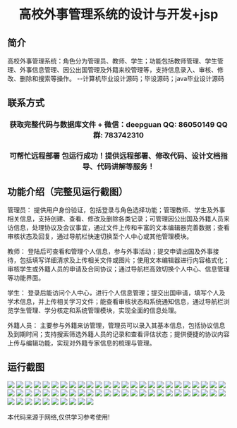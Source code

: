 <p><h1 align="center">高校外事管理系统的设计与开发+jsp</h1></p>

## 简介
高校外事管理系统：角色分为管理员、教师、学生；功能包括教师管理、学生管理、外事信息管理、因公出国管理及外籍来校管理等，支持信息录入、审核、修改、删除和搜索等操作。    --计算机毕业设计源码；毕设源码；java毕业设计源码


## 联系方式
<p><h3 align="center">获取完整代码与数据库文件 + 微信：deepguan QQ: 86050149 QQ群: 783742310</h3></p>
<p><h3 align="center">可帮忙远程部署 包运行成功！提供远程部署、修改代码、设计文档指导、代码讲解等服务！</h3></p>

## 功能介绍（完整见运行截图）
管理员： 提供用户身份验证，包括登录与角色选择功能；管理教师、学生及外事相关信息，支持创建、查看、修改及删除各类记录；可管理因公出国及外籍人员来访信息，处理协议及会议事宜，通过文件上传和丰富的文本编辑器完善数据；查看审核状态及回复，通过导航栏快速切换至个人中心或其他管理模块。

教师： 登陆后可查看和管理个人信息，参与外事活动；提交申请出国及外事接待，包括填写详细清求及上传相关文件或图片；使用文本编辑器进行内容格式化；审核学生或外籍人员的申请及合同协议；通过导航栏高效切换个人中心、信息管理等功能界面。

学生： 登录后能访问个人中心，进行个人信息管理；提交出国申请，填写个人及学术信息，并上传相关学习文件；能查看审核状态和系统通知信息，通过导航栏浏览学生管理、学分核定和系统管理模块，实现全面的信息处理。

外籍人员： 主要参与外籍来访管理，管理员可以录入其基本信息，包括协议信息及到期时间；支持搜索筛选外籍人员的记录和查看评估状态；提供便捷的协议内容上传与编辑功能，实现对外籍专家信息的梳理与管理。


## 运行截图
![](https://bs-1329754181.cos.ap-shanghai.myqcloud.com/ssm/UniversityForeignAffairsManagementSystemJsp/img/001.jpg)
![](https://bs-1329754181.cos.ap-shanghai.myqcloud.com/ssm/UniversityForeignAffairsManagementSystemJsp/img/002.jpg)
![](https://bs-1329754181.cos.ap-shanghai.myqcloud.com/ssm/UniversityForeignAffairsManagementSystemJsp/img/003.jpg)
![](https://bs-1329754181.cos.ap-shanghai.myqcloud.com/ssm/UniversityForeignAffairsManagementSystemJsp/img/004.jpg)
![](https://bs-1329754181.cos.ap-shanghai.myqcloud.com/ssm/UniversityForeignAffairsManagementSystemJsp/img/005.jpg)
![](https://bs-1329754181.cos.ap-shanghai.myqcloud.com/ssm/UniversityForeignAffairsManagementSystemJsp/img/006.jpg)
![](https://bs-1329754181.cos.ap-shanghai.myqcloud.com/ssm/UniversityForeignAffairsManagementSystemJsp/img/007.jpg)
![](https://bs-1329754181.cos.ap-shanghai.myqcloud.com/ssm/UniversityForeignAffairsManagementSystemJsp/img/008.jpg)
![](https://bs-1329754181.cos.ap-shanghai.myqcloud.com/ssm/UniversityForeignAffairsManagementSystemJsp/img/009.jpg)
![](https://bs-1329754181.cos.ap-shanghai.myqcloud.com/ssm/UniversityForeignAffairsManagementSystemJsp/img/010.jpg)
![](https://bs-1329754181.cos.ap-shanghai.myqcloud.com/ssm/UniversityForeignAffairsManagementSystemJsp/img/011.jpg)
![](https://bs-1329754181.cos.ap-shanghai.myqcloud.com/ssm/UniversityForeignAffairsManagementSystemJsp/img/012.jpg)
![](https://bs-1329754181.cos.ap-shanghai.myqcloud.com/ssm/UniversityForeignAffairsManagementSystemJsp/img/013.jpg)
![](https://bs-1329754181.cos.ap-shanghai.myqcloud.com/ssm/UniversityForeignAffairsManagementSystemJsp/img/014.jpg)
![](https://bs-1329754181.cos.ap-shanghai.myqcloud.com/ssm/UniversityForeignAffairsManagementSystemJsp/img/015.jpg)
![](https://bs-1329754181.cos.ap-shanghai.myqcloud.com/ssm/UniversityForeignAffairsManagementSystemJsp/img/016.jpg)
![](https://bs-1329754181.cos.ap-shanghai.myqcloud.com/ssm/UniversityForeignAffairsManagementSystemJsp/img/017.jpg)
![](https://bs-1329754181.cos.ap-shanghai.myqcloud.com/ssm/UniversityForeignAffairsManagementSystemJsp/img/018.jpg)
![](https://bs-1329754181.cos.ap-shanghai.myqcloud.com/ssm/UniversityForeignAffairsManagementSystemJsp/img/019.jpg)
![](https://bs-1329754181.cos.ap-shanghai.myqcloud.com/ssm/UniversityForeignAffairsManagementSystemJsp/img/020.jpg)
![](https://bs-1329754181.cos.ap-shanghai.myqcloud.com/ssm/UniversityForeignAffairsManagementSystemJsp/img/021.jpg)
![](https://bs-1329754181.cos.ap-shanghai.myqcloud.com/ssm/UniversityForeignAffairsManagementSystemJsp/img/022.jpg)
![](https://bs-1329754181.cos.ap-shanghai.myqcloud.com/ssm/UniversityForeignAffairsManagementSystemJsp/img/023.jpg)
![](https://bs-1329754181.cos.ap-shanghai.myqcloud.com/ssm/UniversityForeignAffairsManagementSystemJsp/img/024.jpg)
![](https://bs-1329754181.cos.ap-shanghai.myqcloud.com/ssm/UniversityForeignAffairsManagementSystemJsp/img/025.jpg)
![](https://bs-1329754181.cos.ap-shanghai.myqcloud.com/ssm/UniversityForeignAffairsManagementSystemJsp/img/026.jpg)
![](https://bs-1329754181.cos.ap-shanghai.myqcloud.com/ssm/UniversityForeignAffairsManagementSystemJsp/img/027.jpg)
![](https://bs-1329754181.cos.ap-shanghai.myqcloud.com/ssm/UniversityForeignAffairsManagementSystemJsp/img/028.jpg)
![](https://bs-1329754181.cos.ap-shanghai.myqcloud.com/ssm/UniversityForeignAffairsManagementSystemJsp/img/029.jpg)
![](https://bs-1329754181.cos.ap-shanghai.myqcloud.com/ssm/UniversityForeignAffairsManagementSystemJsp/img/030.jpg)
![](https://bs-1329754181.cos.ap-shanghai.myqcloud.com/ssm/UniversityForeignAffairsManagementSystemJsp/img/031.jpg)
![](https://bs-1329754181.cos.ap-shanghai.myqcloud.com/ssm/UniversityForeignAffairsManagementSystemJsp/img/032.jpg)
![](https://bs-1329754181.cos.ap-shanghai.myqcloud.com/ssm/UniversityForeignAffairsManagementSystemJsp/img/033.jpg)
![](https://bs-1329754181.cos.ap-shanghai.myqcloud.com/ssm/UniversityForeignAffairsManagementSystemJsp/img/034.jpg)
![](https://bs-1329754181.cos.ap-shanghai.myqcloud.com/ssm/UniversityForeignAffairsManagementSystemJsp/img/035.jpg)
![](https://bs-1329754181.cos.ap-shanghai.myqcloud.com/ssm/UniversityForeignAffairsManagementSystemJsp/img/036.jpg)
![](https://bs-1329754181.cos.ap-shanghai.myqcloud.com/ssm/UniversityForeignAffairsManagementSystemJsp/img/037.jpg)
![](https://bs-1329754181.cos.ap-shanghai.myqcloud.com/ssm/UniversityForeignAffairsManagementSystemJsp/img/038.jpg)
![](https://bs-1329754181.cos.ap-shanghai.myqcloud.com/ssm/UniversityForeignAffairsManagementSystemJsp/img/039.jpg)
![](https://bs-1329754181.cos.ap-shanghai.myqcloud.com/ssm/UniversityForeignAffairsManagementSystemJsp/img/040.jpg)
![](https://bs-1329754181.cos.ap-shanghai.myqcloud.com/ssm/UniversityForeignAffairsManagementSystemJsp/img/041.jpg)
![](https://bs-1329754181.cos.ap-shanghai.myqcloud.com/ssm/UniversityForeignAffairsManagementSystemJsp/img/042.jpg)
![](https://bs-1329754181.cos.ap-shanghai.myqcloud.com/ssm/UniversityForeignAffairsManagementSystemJsp/img/043.jpg)
![](https://bs-1329754181.cos.ap-shanghai.myqcloud.com/ssm/UniversityForeignAffairsManagementSystemJsp/img/044.jpg)
![](https://bs-1329754181.cos.ap-shanghai.myqcloud.com/ssm/UniversityForeignAffairsManagementSystemJsp/img/045.jpg)
![](https://bs-1329754181.cos.ap-shanghai.myqcloud.com/ssm/UniversityForeignAffairsManagementSystemJsp/img/046.jpg)
![](https://bs-1329754181.cos.ap-shanghai.myqcloud.com/ssm/UniversityForeignAffairsManagementSystemJsp/img/047.jpg)
![](https://bs-1329754181.cos.ap-shanghai.myqcloud.com/ssm/UniversityForeignAffairsManagementSystemJsp/img/048.jpg)
![](https://bs-1329754181.cos.ap-shanghai.myqcloud.com/ssm/UniversityForeignAffairsManagementSystemJsp/img/049.jpg)
![](https://bs-1329754181.cos.ap-shanghai.myqcloud.com/ssm/UniversityForeignAffairsManagementSystemJsp/img/050.jpg)
![](https://bs-1329754181.cos.ap-shanghai.myqcloud.com/ssm/UniversityForeignAffairsManagementSystemJsp/img/051.jpg)
![](https://bs-1329754181.cos.ap-shanghai.myqcloud.com/ssm/UniversityForeignAffairsManagementSystemJsp/img/052.jpg)
![](https://bs-1329754181.cos.ap-shanghai.myqcloud.com/ssm/UniversityForeignAffairsManagementSystemJsp/img/053.jpg)
![](https://bs-1329754181.cos.ap-shanghai.myqcloud.com/ssm/UniversityForeignAffairsManagementSystemJsp/img/054.jpg)
![](https://bs-1329754181.cos.ap-shanghai.myqcloud.com/ssm/UniversityForeignAffairsManagementSystemJsp/img/055.jpg)
![](https://bs-1329754181.cos.ap-shanghai.myqcloud.com/ssm/UniversityForeignAffairsManagementSystemJsp/img/056.jpg)
![](https://bs-1329754181.cos.ap-shanghai.myqcloud.com/ssm/UniversityForeignAffairsManagementSystemJsp/img/057.jpg)
![](https://bs-1329754181.cos.ap-shanghai.myqcloud.com/ssm/UniversityForeignAffairsManagementSystemJsp/img/058.jpg)
![](https://bs-1329754181.cos.ap-shanghai.myqcloud.com/ssm/UniversityForeignAffairsManagementSystemJsp/img/059.jpg)
![](https://bs-1329754181.cos.ap-shanghai.myqcloud.com/ssm/UniversityForeignAffairsManagementSystemJsp/img/060.jpg)

<p>本代码来源于网络,仅供学习参考使用!</p>
